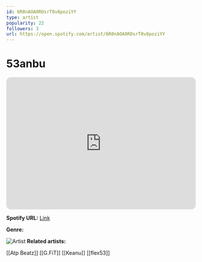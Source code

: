 ```yaml
---
id: 6R0nAOA0ROsrT0v8poziYY
type: artist
popularity: 22
followers: 3
url: https://open.spotify.com/artist/6R0nAOA0ROsrT0v8poziYY
---
```

# 53anbu

<iframe style="border-radius:12px" src="https://open.spotify.com/embed/artist/6R0nAOA0ROsrT0v8poziYY" width="100%" height="352" frameBorder="0" allowfullscreen="" allow="autoplay; clipboard-write; encrypted-media; fullscreen; picture-in-picture" loading="lazy"></iframe>

**Spotify URL:** [Link](https://open.spotify.com/artist/6R0nAOA0ROsrT0v8poziYY)

**Genre:** 

![Artist]()
**Related artists:**

[[Atp Beatz]]
[[G.FiT]]
[[Keanu]]
[[flex53]]
